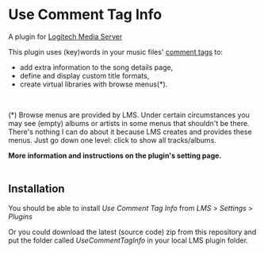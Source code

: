 Use Comment Tag Info
====

A plugin for [Logitech Media Server](https://github.com/Logitech/slimserver)<br>

This plugin uses (key)words in your music files' <u>comment tags</u> to:<br>
- add extra information to the song details page,<br>
- define and display custom title formats,<br>
- create virtual libraries with browse menus(*).<br>
<br>

(*) Browse menus are provided by LMS. Under certain circumstances you may see (empty) albums or artists in some menus that shouldn't be there. There's nothing I can do about it because LMS creates and provides these menus. Just go down one level: click to show all tracks/albums.

**More information and instructions on the plugin's setting page.**
<br><br>

## Installation

You should be able to install *Use Comment Tag Info* from *LMS* > *Settings* > *Plugins*

Or you could download the latest (source code) zip from this repository and put the folder called *UseCommentTagInfo* in your local LMS plugin folder.
